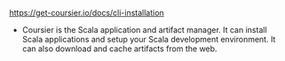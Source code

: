 https://get-coursier.io/docs/cli-installation

- Coursier is the Scala application and artifact manager. It can install Scala applications and setup your Scala development environment. It can also download and cache artifacts from the web.
